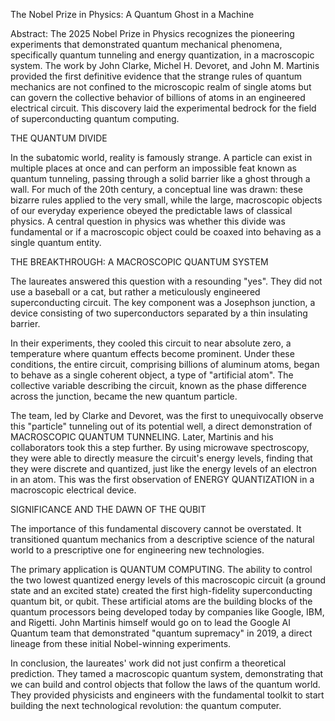 The Nobel Prize in Physics: A Quantum Ghost in a Machine

Abstract: The 2025 Nobel Prize in Physics recognizes the pioneering experiments that demonstrated quantum mechanical phenomena, specifically quantum tunneling and energy quantization, in a macroscopic system. The work by John Clarke, Michel H. Devoret, and John M. Martinis provided the first definitive evidence that the strange rules of quantum mechanics are not confined to the microscopic realm of single atoms but can govern the collective behavior of billions of atoms in an engineered electrical circuit. This discovery laid the experimental bedrock for the field of superconducting quantum computing.

THE QUANTUM DIVIDE

In the subatomic world, reality is famously strange. A particle can exist in multiple places at once and can perform an impossible feat known as quantum tunneling, passing through a solid barrier like a ghost through a wall. For much of the 20th century, a conceptual line was drawn: these bizarre rules applied to the very small, while the large, macroscopic objects of our everyday experience obeyed the predictable laws of classical physics. A central question in physics was whether this divide was fundamental or if a macroscopic object could be coaxed into behaving as a single quantum entity.

THE BREAKTHROUGH: A MACROSCOPIC QUANTUM SYSTEM

The laureates answered this question with a resounding "yes". They did not use a baseball or a cat, but rather a meticulously engineered superconducting circuit. The key component was a Josephson junction, a device consisting of two superconductors separated by a thin insulating barrier.

In their experiments, they cooled this circuit to near absolute zero, a temperature where quantum effects become prominent. Under these conditions, the entire circuit, comprising billions of aluminum atoms, began to behave as a single coherent object, a type of "artificial atom". The collective variable describing the circuit, known as the phase difference across the junction, became the new quantum particle.

The team, led by Clarke and Devoret, was the first to unequivocally observe this "particle" tunneling out of its potential well, a direct demonstration of MACROSCOPIC QUANTUM TUNNELING. Later, Martinis and his collaborators took this a step further. By using microwave spectroscopy, they were able to directly measure the circuit's energy levels, finding that they were discrete and quantized, just like the energy levels of an electron in an atom. This was the first observation of ENERGY QUANTIZATION in a macroscopic electrical device.

SIGNIFICANCE AND THE DAWN OF THE QUBIT

The importance of this fundamental discovery cannot be overstated. It transitioned quantum mechanics from a descriptive science of the natural world to a prescriptive one for engineering new technologies.

The primary application is QUANTUM COMPUTING. The ability to control the two lowest quantized energy levels of this macroscopic circuit (a ground state and an excited state) created the first high-fidelity superconducting quantum bit, or qubit. These artificial atoms are the building blocks of the quantum processors being developed today by companies like Google, IBM, and Rigetti. John Martinis himself would go on to lead the Google AI Quantum team that demonstrated "quantum supremacy" in 2019, a direct lineage from these initial Nobel-winning experiments.

In conclusion, the laureates' work did not just confirm a theoretical prediction. They tamed a macroscopic quantum system, demonstrating that we can build and control objects that follow the laws of the quantum world. They provided physicists and engineers with the fundamental toolkit to start building the next technological revolution: the quantum computer.